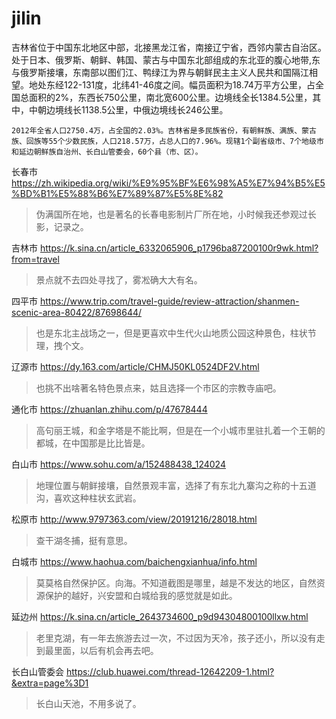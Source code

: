 # jilin

吉林省位于中国东北地区中部，北接黑龙江省，南接辽宁省，西邻内蒙古自治区。处于日本、俄罗斯、朝鲜、韩国、蒙古与中国东北部组成的东北亚的腹心地带,东与俄罗斯接壤，东南部以图们江、鸭绿江为界与朝鲜民主主义人民共和国隔江相望。地处东经122-131度，北纬41-46度之间。幅员面积为18.74万平方公里，占全国总面积的2%，东西长750公里，南北宽600公里。边境线全长1384.5公里，其中，中朝边境线长1138.5公里，中俄边境线长246公里。

    2012年全省人口2750.4万，占全国的2.03%。吉林省是多民族省份，有朝鲜族、满族、蒙古族、回族等55个少数民族，人口218.57万，占总人口的7.96%。现辖1个副省级市、7个地级市和延边朝鲜族自治州、长白山管委会，60个县（市、区）。

长春市 https://zh.wikipedia.org/wiki/%E9%95%BF%E6%98%A5%E7%94%B5%E5%BD%B1%E5%88%B6%E7%89%87%E5%8E%82

> 伪满国所在地，也是著名的长春电影制片厂所在地，小时候我还参观过长影，记录之。

吉林市 https://k.sina.cn/article_6332065906_p1796ba87200100r9wk.html?from=travel

> 景点就不去四处寻找了，雾凇确大大有名。

四平市 https://www.trip.com/travel-guide/review-attraction/shanmen-scenic-area-80422/87698644/

> 也是东北主战场之一，但是更喜欢中生代火山地质公园这种景色，柱状节理，拽个文。

辽源市 https://dy.163.com/article/CHMJ50KL0524DF2V.html

> 也挑不出啥著名特色景点来，姑且选择一个市区的宗教寺庙吧。

通化市 https://zhuanlan.zhihu.com/p/47678444

> 高句丽王城，和金字塔是不能比啊，但是在一个小城市里驻扎着一个王朝的都城，在中国那是比比皆是。

白山市 https://www.sohu.com/a/152488438_124024

> 地理位置与朝鲜接壤，自然景观丰富，选择了有东北九寨沟之称的十五道沟，喜欢这种柱状玄武岩。

松原市 http://www.9797363.com/view/20191216/28018.html

> 查干湖冬捕，挺有意思。

白城市 https://www.haohua.com/baichengxianhua/info.html

> 莫莫格自然保护区。向海。不知道截图是哪里，越是不发达的地区，自然资源保护的越好，兴安盟和白城给我的感觉就是如此。

延边州 https://k.sina.cn/article_2643734600_p9d94304800100llxw.html

> 老里克湖，有一年去旅游去过一次，不过因为天冷，孩子还小，所以没有走到最里面，以后有机会再去吧。

长白山管委会 https://club.huawei.com/thread-12642209-1.html?&extra=page%3D1

> 长白山天池，不用多说了。